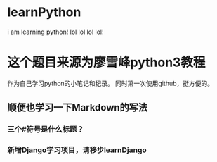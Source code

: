 # learnPython
i am learning python! lol lol lol lol!
# 这个题目来源为廖雪峰python3教程
作为自己学习python的小笔记和纪录。
同时第一次使用github，挺方便的。
## 顺便也学习一下Markdown的写法
### 三个#符号是什么标题？
### 新增Django学习项目，请移步learnDjango
